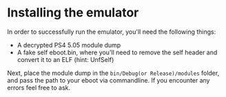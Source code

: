 # Installing the emulator

In order to successfully run the emulator, you'll need the following things:
* A decrypted PS4 5.05 module dump
* A fake self eboot.bin, where you'll need to remove the self header and convert it to an ELF (hint: UnfSelf)

Next, place the module dump in the `bin/Debug(or Release)/modules` folder, and pass the path to your eboot via commandline.
If you encounter any errors feel free to ask.
